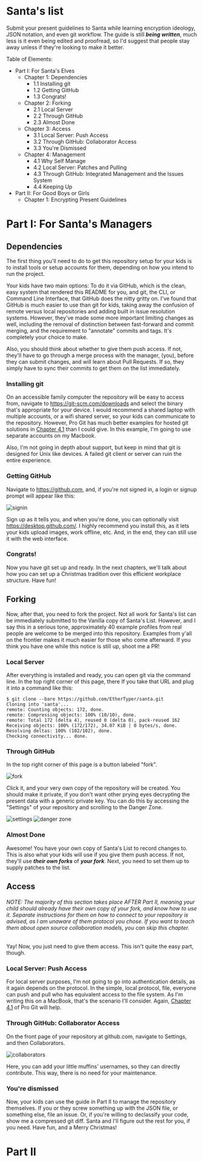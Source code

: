 # Santa's list

Submit your present guidelines to Santa while learning encryption ideology, JSON notation, and even git workflow. The guide is still _**being written**_, much less is it even being edited and proofread, so I'd suggest that people stay away unless if they're looking to make it better.

Table of Elements:
- Part I: For Santa's Elves
  - Chapter 1: Dependencies
    - 1.1 Installing git
    - 1.2 Getting GitHub
    - 1.3 Congrats!
  - Chapter 2: Forking
    - 2.1 Local Server
    - 2.2 Through GitHub
    - 2.3 Almost Done
  - Chapter 3: Access
    - 3.1 Local Server: Push Access
    - 3.2 Through GitHub: Collaborator Access
    - 3.3 You're Dismissed
  - Chapter 4: Management
    - 4.1 Why Self Manage
    - 4.2 Local Server: Patches and Pulling
    - 4.3 Through GitHub: Integrated Management and the Issues System
    - 4.4 Keeping Up
- Part II: For Good Boys or Girls
  - Chapter 1: Encrypting Present Guidelines

# Part I: For Santa's Managers

## Dependencies

The first thing you'll need to do to get this repository setup for your kids is to install tools or setup accounts for them, depending on how you intend to run the project.

Your kids have two main options: To do it via GitHub, which is the clean, easy system that rendered this README for you, and git, the CLI, or Command Line Interface, that GitHub does the nitty gritty on. I've found that GitHub is much easier to use than git for kids, taking away the confusion of remote versus local repositories and adding built in issue resolution systems. However, they've made some more important limiting changes as well, including the removal of distinction between fast-forward and commit merging, and the requirement to "annotate" commits and tags. It's completely your choice to make.

Also, you should think about whether to give them push access. If not, they'll have to go through a merge process with the manager, (you), before they can submit changes, and will learn about Pull Requests. If so, they simply have to sync their commits to get them on the list immediately.

### Installing git

On an accessible family computer the repository will be easy to access from, navigate to <https://git-scm.com/downloads> and select the binary that's appropriate for your device. I would recommend a shared laptop with multiple accounts, or a wifi shared server, so your kids can communicate to the repository. However, Pro Git has much better examples for hosted git solutions in [Chapter 4.1](https://git-scm.com/book/en/v1/Git-on-the-Server-The-Protocols) than I could give. In this example, I'm going to use separate accounts on my Macbook.

Also, I'm not going in depth about support, but keep in mind that git is designed for Unix like devices. A failed git client or server can ruin the entire experience.

### Getting GitHub

Navigate to <https://github.com>, and, if you're not signed in, a login or signup prompt will appear like this:

![signin](https://cloud.githubusercontent.com/assets/16024539/12304719/9e351444-b9f6-11e5-9a83-d4e014367d5c.PNG)

Sign up as it tells you, and when you're done, you can optionally visit <https://desktop.github.com/>. I highly recommend you install this, as it lets your kids upload images, work offline, etc. And, in the end, they can still use it with the web interface.

### Congrats!

Now you have git set up and ready. In the next chapters, we'll talk about how you can set up a Christmas tradition over this efficient workplace structure. Have fun!

## Forking

Now, after that, you need to fork the project. Not all work for Santa's list can be immediately submitted to the Vanilla copy of Santa's List. However, and I say this in a serious tone, approximately 40 example profiles from real people are welcome to be merged into this repository. Examples from y'all on the frontier makes it much easier for those who come afterward. If you think you have one while this notice is still up, shoot me a PR!

### Local Server

After everything is installed and ready, you can open git via the command line. In the top right corner of this page, there If you take that URL and plug it into a command like this:

```shell
$ git clone --bare https://github.com/EtherTyper/santa.git
Cloning into 'santa'...
remote: Counting objects: 172, done.
remote: Compressing objects: 100% (10/10), done.
remote: Total 172 (delta 4), reused 0 (delta 0), pack-reused 162
Receiving objects: 100% (172/172), 34.07 KiB | 0 bytes/s, done.
Resolving deltas: 100% (102/102), done.
Checking connectivity... done.
```

### Through GitHub

In the top right corner of this page is a button labeled "fork".

![fork](https://cloud.githubusercontent.com/assets/16024539/12304937/ca38948e-b9f7-11e5-8efc-288dbafeadbb.png)

Click it, and your very own copy of the repository will be created. You should make it private, if you don't want other prying eyes decrypting the present data with a generic private key. You can do this by accessing the "Settings" of your repository and scrolling to the Danger Zone.

![settings](https://cloud.githubusercontent.com/assets/16024539/12429255/d50fb304-beae-11e5-87d4-c001ec4b67ab.PNG)
![danger zone](https://cloud.githubusercontent.com/assets/16024539/12429258/d7ee83c0-beae-11e5-9383-cfd0d80becc5.PNG)

### Almost Done

Awesome! You have your own copy of Santa's List to record changes to. This is also what your kids will use if you give them push access. If not, they'll use _**their own forks**_ of _**your fork**_. Next, you need to set them up to supply patches to the list.

## Access

###### NOTE: The majority of this section takes place AFTER Part II, meaning your child should already have their own copy of your fork, and know how to use it. Separate instructions for them on how to connect to your repository is advised, as I am unaware of them protocol you chose. If you want to teach them about open source collaboration models, you can skip this chapter.

Yay! Now, you just need to give them access. This isn't quite the easy part, though.

### Local Server: Push Access

For local server purposes, I'm not going to go into authentication details, as it again depends on the protocol. In the simple, local protocol, file, everyone can push and pull who has equivalent access to the file system. As I'm writing this on a MacBook, that's the scenario I'll consider. Again, [Chapter 4.1](https://git-scm.com/book/en/v1/Git-on-the-Server-The-Protocols) of Pro Git will help.

### Through GitHub: Collaborator Access

On the front page of your repository at github.com, navigate to Settings, and then Collaborators.

![collaborators](https://cloud.githubusercontent.com/assets/16024539/12362612/e2eed8d8-bb89-11e5-857a-ad93d69f8335.PNG)

Here, you can add your little muffins' usernames, so they can directly contribute. This way, there is no need for your maintenance.

### You're dismissed

Now, your kids can use the guide in Part II to manage the repository themselves. If you or they screw something up with the JSON file, or something else, file an issue. Or, if you're willing to declassify your code, show me a compressed git diff. Santa and I'll figure out the rest for you, if you need. Have fun, and a Merry Christmas!

# Part II

